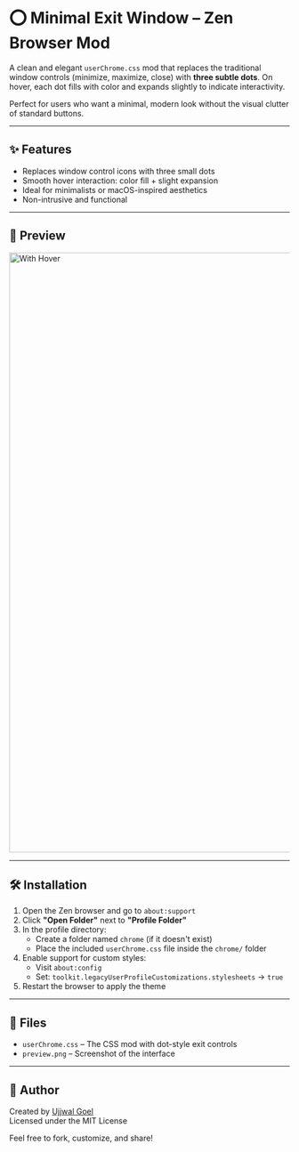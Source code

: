 # ⭕ Minimal Exit Window – Zen Browser Mod

A clean and elegant `userChrome.css` mod that replaces the traditional window controls (minimize, maximize, close) with **three subtle dots**. On hover, each dot fills with color and expands slightly to indicate interactivity.

Perfect for users who want a minimal, modern look without the visual clutter of standard buttons.

---

## ✨ Features

- Replaces window control icons with three small dots
- Smooth hover interaction: color fill + slight expansion
- Ideal for minimalists or macOS-inspired aesthetics
- Non-intrusive and functional

---

## 📸 Preview

<img width="1919" height="1079" alt="With Hover" src="https://github.com/user-attachments/assets/712e48e7-2702-4233-9da8-b3ea96571db7" />

---

## 🛠️ Installation

1. Open the Zen browser and go to `about:support`
2. Click **"Open Folder"** next to **"Profile Folder"**
3. In the profile directory:
   - Create a folder named `chrome` (if it doesn't exist)
   - Place the included `userChrome.css` file inside the `chrome/` folder
4. Enable support for custom styles:
   - Visit `about:config`
   - Set: `toolkit.legacyUserProfileCustomizations.stylesheets` → `true`
5. Restart the browser to apply the theme

---

## 📂 Files

- `userChrome.css` – The CSS mod with dot-style exit controls
- `preview.png` – Screenshot of the interface

---

## 👤 Author

Created by [Ujjwal Goel](https://github.com/ItsUjjwalGoel)  
Licensed under the MIT License

Feel free to fork, customize, and share!
